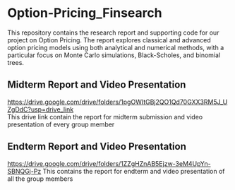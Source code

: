 # Option-Pricing_Finsearch
This repository contains the research report and supporting code for our project on Option Pricing. The report explores classical and advanced option pricing models using both analytical and numerical methods, with a particular focus on Monte Carlo simulations, Black-Scholes, and binomial trees.

## Midterm Report and Video Presentation
https://drive.google.com/drive/folders/1pgOWItGBj2QO1Qd70GXX3RM5J_UZgDdC?usp=drive_link  
This drive link contain the report for midterm submission and video presentation of every group member

## Endterm Report and Video Presentation
https://drive.google.com/drive/folders/1ZZgHZnAB5Ejzw-3eM4UpYn-SBNQGj-Pz
This contains the report for endterm and video presentation of all the group members

